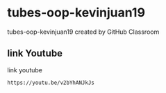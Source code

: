 # tubes-oop-kevinjuan19
tubes-oop-kevinjuan19 created by GitHub Classroom

## link Youtube
link youtube 
````
https://youtu.be/v2bYhANJkJs
````
